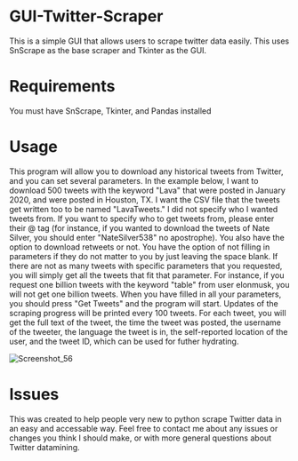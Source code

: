 # GUI-Twitter-Scraper
This is a simple GUI that allows users to scrape twitter data easily. This uses SnScrape as the base scraper and Tkinter as the GUI.


# Requirements
You must have SnScrape, Tkinter, and Pandas installed


# Usage
This program will allow you to download any historical tweets from Twitter, and you can set several parameters. In the example below, I want to download 500 tweets with the keyword "Lava" that were posted in January 2020, and were posted in Houston, TX. I want the CSV file that the tweets get written too to be named "LavaTweets." I did not specify who I wanted tweets from. If you want to specify who to get tweets from, please enter their @ tag (for instance, if you wanted to download the tweets of Nate Silver, you should enter "NateSilver538" no apostrophe). You also have the option to download retweets or not. You have the option of not filling in parameters if they do not matter to you by just leaving the space blank. If there are not as many tweets with specific parameters that you requested, you will simply get all the tweets that fit that parameter. For instance, if you request one billion tweets with the keyword "table" from user elonmusk, you will not get one billion tweets. When you have filled in all your parameters, you should press "Get Tweets" and the program will start. Updates of the scraping progress will be printed every 100 tweets. For each tweet, you will get the full text of the tweet, the time the tweet was posted, the username of the tweeter, the language the tweet is in, the self-reported location of the user, and the tweet ID, which can be used for futher hydrating.

![Screenshot_56](https://user-images.githubusercontent.com/68095150/114622169-9e8ec800-9c7b-11eb-8f34-a655cccce08f.png)


# Issues
This was created to help people very new to python scrape Twitter data in an easy and accessable way. Feel free to contact me about any issues or changes you think I should make, or with more general questions about Twitter datamining.
